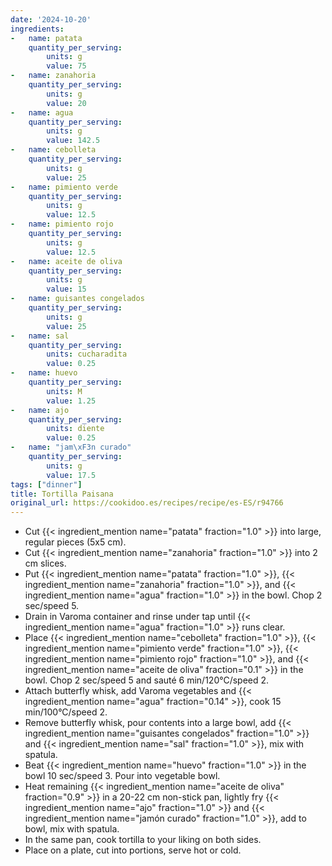 ```yaml
---
date: '2024-10-20'
ingredients:
-   name: patata
    quantity_per_serving:
        units: g
        value: 75
-   name: zanahoria
    quantity_per_serving:
        units: g
        value: 20
-   name: agua
    quantity_per_serving:
        units: g
        value: 142.5
-   name: cebolleta
    quantity_per_serving:
        units: g
        value: 25
-   name: pimiento verde
    quantity_per_serving:
        units: g
        value: 12.5
-   name: pimiento rojo
    quantity_per_serving:
        units: g
        value: 12.5
-   name: aceite de oliva
    quantity_per_serving:
        units: g
        value: 15
-   name: guisantes congelados
    quantity_per_serving:
        units: g
        value: 25
-   name: sal
    quantity_per_serving:
        units: cucharadita
        value: 0.25
-   name: huevo
    quantity_per_serving:
        units: M
        value: 1.25
-   name: ajo
    quantity_per_serving:
        units: diente
        value: 0.25
-   name: "jam\xF3n curado"
    quantity_per_serving:
        units: g
        value: 17.5
tags: ["dinner"]
title: Tortilla Paisana
original_url: https://cookidoo.es/recipes/recipe/es-ES/r94766
---
```

- Cut {{< ingredient_mention name="patata" fraction="1.0" >}} into large, regular pieces (5x5 cm).
- Cut {{< ingredient_mention name="zanahoria" fraction="1.0" >}} into 2 cm slices.
- Put {{< ingredient_mention name="patata" fraction="1.0" >}}, {{< ingredient_mention name="zanahoria" fraction="1.0" >}}, and {{< ingredient_mention name="agua" fraction="1.0" >}} in the bowl. Chop 2 sec/speed 5.
- Drain in Varoma container and rinse under tap until {{< ingredient_mention name="agua" fraction="1.0" >}} runs clear.
- Place {{< ingredient_mention name="cebolleta" fraction="1.0" >}}, {{< ingredient_mention name="pimiento verde" fraction="1.0" >}}, {{< ingredient_mention name="pimiento rojo" fraction="1.0" >}}, and {{< ingredient_mention name="aceite de oliva" fraction="0.1" >}} in the bowl. Chop 2 sec/speed 5 and sauté 6 min/120°C/speed 2.
- Attach butterfly whisk, add Varoma vegetables and {{< ingredient_mention name="agua" fraction="0.14" >}}, cook 15 min/100°C/speed 2.
- Remove butterfly whisk, pour contents into a large bowl, add {{< ingredient_mention name="guisantes congelados" fraction="1.0" >}} and {{< ingredient_mention name="sal" fraction="1.0" >}}, mix with spatula.
- Beat {{< ingredient_mention name="huevo" fraction="1.0" >}} in the bowl 10 sec/speed 3. Pour into vegetable bowl.
- Heat remaining {{< ingredient_mention name="aceite de oliva" fraction="0.9" >}} in a 20-22 cm non-stick pan, lightly fry {{< ingredient_mention name="ajo" fraction="1.0" >}} and {{< ingredient_mention name="jamón curado" fraction="1.0" >}}, add to bowl, mix with spatula.
- In the same pan, cook tortilla to your liking on both sides.
- Place on a plate, cut into portions, serve hot or cold.